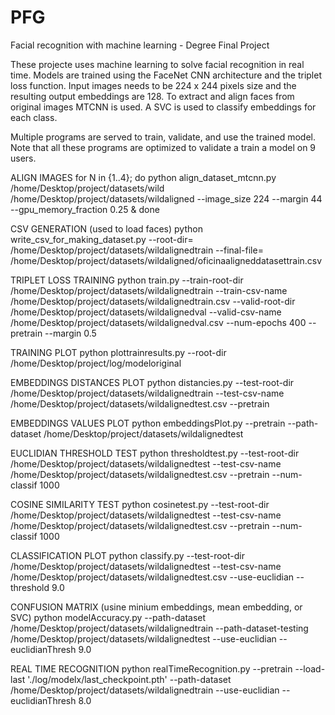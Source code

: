 # PFG
Facial recognition with machine learning - Degree Final Project

These projecte uses machine learning to solve facial recognition in real time.
Models are trained using the FaceNet CNN architecture and the triplet loss function.
Input images needs to be 224 x 244 pixels size and the resulting output embeddings are 128.
To extract and align faces from original images MTCNN is used.
A SVC is used to classify embeddings for each class.

Multiple programs are served to train, validate, and use the trained model.
Note that all these programs are optimized to validate a train a model on 9 users.


ALIGN IMAGES
for N in {1..4}; do python align_dataset_mtcnn.py /home/Desktop/project/datasets/wild  /home/Desktop/project/datasets/wildaligned --image_size 224 --margin 44 --gpu_memory_fraction 0.25 & done

CSV GENERATION (used to load faces)
python write_csv_for_making_dataset.py --root-dir= /home/Desktop/project/datasets/wildalignedtrain --final-file= /home/Desktop/project/datasets/wildaligned/oficinaaligneddatasettrain.csv

TRIPLET LOSS TRAINING
python train.py --train-root-dir /home/Desktop/project/datasets/wildalignedtrain --train-csv-name /home/Desktop/project/datasets/wildalignedtrain.csv --valid-root-dir /home/Desktop/project/datasets/wildalignedval --valid-csv-name /home/Desktop/project/datasets/wildalignedval.csv --num-epochs 400 --pretrain --margin 0.5

TRAINING PLOT
python plottrainresults.py --root-dir /home/Desktop/project/log/modeloriginal

EMBEDDINGS DISTANCES PLOT
python distancies.py --test-root-dir /home/Desktop/project/datasets/wildalignedtrain --test-csv-name /home/Desktop/project/datasets/wildalignedtest.csv --pretrain
<!--![pretrainDistClasses](https://user-images.githubusercontent.com/27964097/172219458-79437028-4233-4da7-8915-77a9bb0322e2.png)-->

EMBEDDINGS VALUES PLOT
python embeddingsPlot.py --pretrain --path-dataset /home/Desktop/project/datasets/wildalignedtest
<!--![embeddingsMeanPerClass](https://user-images.githubusercontent.com/27964097/172219403-277e715e-a027-43cf-8adb-369e4641ae77.jpg)
![embeddingsPerClass](https://user-images.githubusercontent.com/27964097/172219407-4cdacb15-ac4e-4154-9d35-013355a5646f.jpg)-->

EUCLIDIAN THRESHOLD TEST
python thresholdtest.py --test-root-dir /home/Desktop/project/datasets/wildalignedtest --test-csv-name /home/Desktop/project/datasets/wildalignedtest.csv --pretrain --num-classif 1000
<!--![pretrainThreshTest](https://user-images.githubusercontent.com/27964097/172219430-7978ed31-8e2d-4b38-90b8-0dacdcd45593.png)-->

COSINE SIMILARITY TEST
python cosinetest.py --test-root-dir /home/Desktop/project/datasets/wildalignedtest --test-csv-name /home/Desktop/project/datasets/wildalignedtest.csv --pretrain --num-classif 1000
<!--![pretrainCosineTest](https://user-images.githubusercontent.com/27964097/172219441-5596789b-591c-4ff9-9fa8-8ed5f640d163.png)-->
CLASSIFICATION PLOT
python classify.py --test-root-dir /home/Desktop/project/datasets/wildalignedtest --test-csv-name /home/Desktop/project/datasets/wildalignedtest.csv --use-euclidian --threshold 9.0

CONFUSION MATRIX (usine minium embeddings, mean embedding, or SVC)
python modelAccuracy.py --path-dataset /home/Desktop/project/datasets/wildalignedtrain --path-dataset-testing /home/Desktop/project/datasets/wildalignedtest --use-euclidian --euclidianThresh 9.0

REAL TIME RECOGNITION
python realTimeRecognition.py --pretrain --load-last './log/modelx/last_checkpoint.pth' --path-dataset /home/Desktop/project/datasets/wildalignedtrain --use-euclidian --euclidianThresh 8.0
